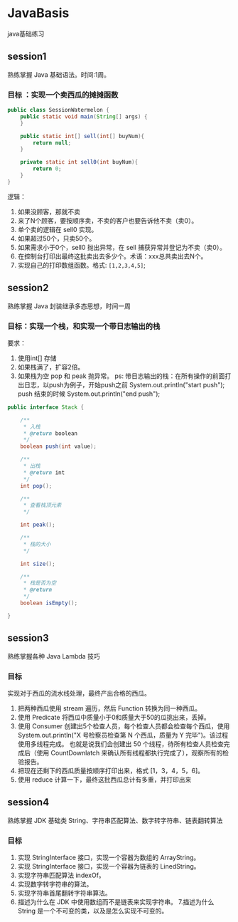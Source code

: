 # JavaBasis
java基础练习
## session1
熟练掌握 Java 基础语法。时间:1周。
### 目标 ：实现一个卖西瓜的摊摊函数
```java
public class SessionWatermelon {
	public static void main(String[] args) {
	}

	public static int[] sell(int[] buyNum){
		return null;
	}

	private static int sell0(int buyNum){
		return 0;
	}
}
```
逻辑：
1. 如果没顾客，那就不卖
2. 来了N个顾客，要按顺序卖，不卖的客户也要告诉他不卖（卖0）。
3. 单个卖的逻辑在 sell0 实现。
4. 如果超过50个，只卖50个。
5. 如果需求小于0个，sell0 抛出异常，在 sell 捕获异常并登记为不卖（卖0）。
6. 在控制台打印出最终这批卖出去多少个。术语：xxx总共卖出去N个。
7. 实现自己的打印数组函数。格式: `[1,2,3,4,5]`;
## session2
熟练掌握 Java 封装继承多态思想，时间一周
### 目标：实现一个栈，和实现一个带日志输出的栈
要求：
1. 使用int[] 存储
2. 如果栈满了，扩容2倍。
3. 如果栈为空 pop 和 peak 抛异常。
ps: 带日志输出的栈：在所有操作的前面打出日志，以push为例子，开始push之前 System.out.println("start push"); push 结束的时候 System.out.println("end push");
```java
public interface Stack {

	/**
	 * 入栈
	 * @return boolean
	 */
	boolean push(int value);

	/**
	 * 出栈
	 * @return int
	 */
	int pop();

	/**
	 * 查看栈顶元素
	 */

	int peak();

	/**
	 * 栈的大小
	 */

	int size();

	/**
	 * 栈是否为空
	 * @return
	 */
	boolean isEmpty();

}
```
## session3 
熟练掌握各种 Java Lambda 技巧
### 目标
实现对于西瓜的流水线处理，最终产出合格的西瓜。
1. 把两种西瓜使用 stream 遍历，然后 Function 转换为同一种西瓜。
2. 使用 Predicate 将西瓜中质量小于0和质量大于50的瓜挑出来，丢掉。
3. 使用 Consumer 创建出5个检查人员，每个检查人员都会检查每个西瓜，使用 System.out.println("X 号检察员检查第 N 个西瓜，质量为 Y 完毕")。该过程使用多线程完成。 也就是说我们会创建出 50 个线程，待所有检查人员检查完成后（使用 CountDownlatch 来确认所有线程都执行完成了），观察所有的检验报告。
4. 把现在还剩下的西瓜质量按顺序打印出来，格式 [1，3，4，5，6]。
5. 使用 reduce 计算一下，最终这批西瓜总计有多重，并打印出来
## session4
熟练掌握 JDK 基础类 String、字符串匹配算法、数字转字符串、链表翻转算法
### 目标
1. 实现 StringInterface 接口，实现一个容器为数组的 ArrayString。
2. 实现 StringInterface 接口，实现一个容器为链表的 LinedString。
3. 实现字符串匹配算法 indexOf。
4. 实现数字转字符串的算法。
5. 实现字符串首尾翻转字符串算法。
6. 描述为什么在 JDK 中使用数组而不是链表来实现字符串。
7.描述为什么 String 是一个不可变的类，以及是怎么实现不可变的。

